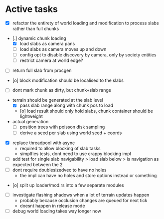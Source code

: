 # Active tasks

* [X] refactor the entirety of world loading and modification to process slabs rather than full chunks
* [.] dynamic chunk loading
	* [X] load slabs as camera pans
	* [ ] load slabs as camera moves up and down
	* [ ] config opt to disable discovery by camera, only by society entities
	* [ ] restrict camera at world edge?
* [ ] return full slab from procgen
* [o] block modification should be localised to the slabs
* [ ] dont mark chunk as dirty, but chunk+slab range
* terrain should be generated at the slab level
	* [X] pass slab range along with chunk pos to load
	* [o] load result should only hold slabs, chunk container should be lightweight
* actual generation
	* [ ] position trees with poisson disk sampling
	* [ ] derive a seed per slab using world seed + coords
* [X] replace threadpool with async
	* required to allow blocking of slab tasks
	* simplfies tests, dont need to use crappy blocking impl
* [ ] add test for single slab navigability > load slab below > is navigation as expected between the 2
* [ ] dont require doublesizedvec to have no holes
	* the impl can have no holes and store options instead or something
* [o] split up loader/mod.rs into a few separate modules
* [ ] investigate flashing shadows when a lot of terrain updates happen
	* probably because occlusion changes are queued for next tick
	* doesnt happen in release mode
* [ ] debug world loading takes way longer now
